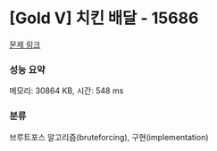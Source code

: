 # [Gold V] 치킨 배달 - 15686 

[문제 링크](https://www.acmicpc.net/problem/15686) 

### 성능 요약

메모리: 30864 KB, 시간: 548 ms

### 분류

브루트포스 알고리즘(bruteforcing), 구현(implementation)


